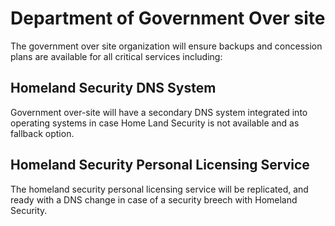 # Department of Government Over site

The government over site organization will ensure backups and concession plans are available for all critical services including:

## Homeland Security DNS System

Government over-site will have a secondary DNS system integrated into operating systems in case Home Land Security is not available and as fallback option.

## Homeland Security Personal Licensing Service

The homeland security personal licensing service will be replicated, and ready with a DNS change in case of a security breech with Homeland Security.
